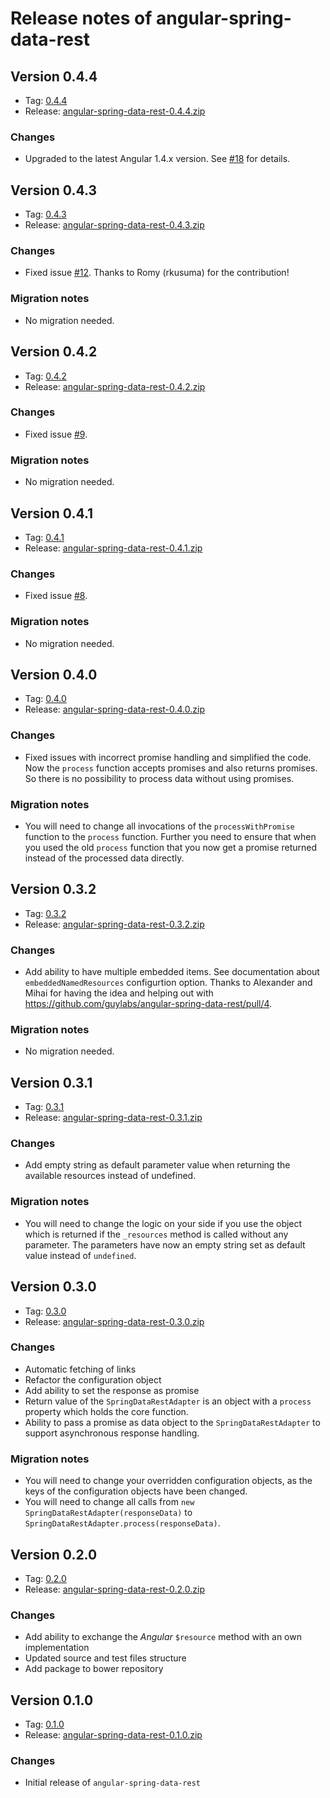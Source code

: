 # Release notes of angular-spring-data-rest

## Version 0.4.4

* Tag: [0.4.4](https://github.com/guylabs/angular-spring-data-rest/tree/0.4.4)
* Release: [angular-spring-data-rest-0.4.4.zip](https://github.com/guylabs/angular-spring-data-rest/releases/download/0.4.4/angular-spring-data-rest-0.4.4.zip)

### Changes

* Upgraded to the latest Angular 1.4.x version. See [#18](https://github.com/guylabs/angular-spring-data-rest/issues/18) for details.

## Version 0.4.3

* Tag: [0.4.3](https://github.com/guylabs/angular-spring-data-rest/tree/0.4.3)
* Release: [angular-spring-data-rest-0.4.3.zip](https://github.com/guylabs/angular-spring-data-rest/releases/download/0.4.3/angular-spring-data-rest-0.4.3.zip)

### Changes

* Fixed issue [#12](https://github.com/guylabs/angular-spring-data-rest/issues/12). Thanks to Romy (rkusuma) for the contribution!

### Migration notes

* No migration needed.

## Version 0.4.2

* Tag: [0.4.2](https://github.com/guylabs/angular-spring-data-rest/tree/0.4.2)
* Release: [angular-spring-data-rest-0.4.2.zip](https://github.com/guylabs/angular-spring-data-rest/releases/download/0.4.2/angular-spring-data-rest-0.4.2.zip)

### Changes

* Fixed issue [#9](https://github.com/guylabs/angular-spring-data-rest/issues/9).

### Migration notes

* No migration needed.

## Version 0.4.1

* Tag: [0.4.1](https://github.com/guylabs/angular-spring-data-rest/tree/0.4.1)
* Release: [angular-spring-data-rest-0.4.1.zip](https://github.com/guylabs/angular-spring-data-rest/releases/download/0.4.1/angular-spring-data-rest-0.4.1.zip)

### Changes

* Fixed issue [#8](https://github.com/guylabs/angular-spring-data-rest/issues/8).

### Migration notes

* No migration needed.

## Version 0.4.0

* Tag: [0.4.0](https://github.com/guylabs/angular-spring-data-rest/tree/0.4.0)
* Release: [angular-spring-data-rest-0.4.0.zip](https://github.com/guylabs/angular-spring-data-rest/releases/download/0.4.0/angular-spring-data-rest-0.4.0.zip)

### Changes

* Fixed issues with incorrect promise handling and simplified the code. Now the `process` function accepts promises and also returns promises. So there is no possibility to process data without using promises.

### Migration notes

* You will need to change all invocations of the `processWithPromise` function to the `process` function. Further you need to ensure that when you used the old `process` function that you now get a promise returned instead of the processed data directly.

## Version 0.3.2

* Tag: [0.3.2](https://github.com/guylabs/angular-spring-data-rest/tree/0.3.2)
* Release: [angular-spring-data-rest-0.3.2.zip](https://github.com/guylabs/angular-spring-data-rest/releases/download/0.3.2/angular-spring-data-rest-0.3.2.zip)

### Changes

* Add ability to have multiple embedded items. See documentation about `embeddedNamedResources` configurtion option. Thanks to Alexander and Mihai for having the idea and helping out with https://github.com/guylabs/angular-spring-data-rest/pull/4.

### Migration notes

* No migration needed.

## Version 0.3.1

* Tag: [0.3.1](https://github.com/guylabs/angular-spring-data-rest/tree/0.3.1)
* Release: [angular-spring-data-rest-0.3.1.zip](https://github.com/guylabs/angular-spring-data-rest/releases/download/0.3.1/angular-spring-data-rest-0.3.1.zip)

### Changes

* Add empty string as default parameter value when returning the available resources instead of undefined.

### Migration notes

* You will need to change the logic on your side if you use the object which is returned if the `_resources` method is called without any parameter. The parameters have now an empty string set as default value instead of `undefined`.

## Version 0.3.0

* Tag: [0.3.0](https://github.com/guylabs/angular-spring-data-rest/tree/0.3.0)
* Release: [angular-spring-data-rest-0.3.0.zip](https://github.com/guylabs/angular-spring-data-rest/releases/download/0.3.0/angular-spring-data-rest-0.3.0.zip)

### Changes

* Automatic fetching of links
* Refactor the configuration object
* Add ability to set the response as promise
* Return value of the `SpringDataRestAdapter` is an object with a `process` property which holds the core function.
* Ability to pass a promise as data object to the `SpringDataRestAdapter` to support asynchronous response handling.

### Migration notes

* You will need to change your overridden configuration objects, as the keys of the configuration objects have been changed.
* You will need to change all calls from `new SpringDataRestAdapter(responseData)` to `SpringDataRestAdapter.process(responseData)`.

## Version 0.2.0

* Tag: [0.2.0](https://github.com/guylabs/angular-spring-data-rest/tree/0.2.0)
* Release: [angular-spring-data-rest-0.2.0.zip](https://github.com/guylabs/angular-spring-data-rest/releases/download/0.2.0/angular-spring-data-rest-0.2.0.zip)

### Changes

* Add ability to exchange the *Angular* ``$resource`` method with an own implementation
* Updated source and test files structure
* Add package to bower repository

## Version 0.1.0

* Tag: [0.1.0](https://github.com/guylabs/angular-spring-data-rest/tree/0.1.0)
* Release: [angular-spring-data-rest-0.1.0.zip](https://github.com/guylabs/angular-spring-data-rest/releases/download/0.1.0/angular-spring-data-rest-0.1.0.zip)

### Changes

* Initial release of `angular-spring-data-rest`
